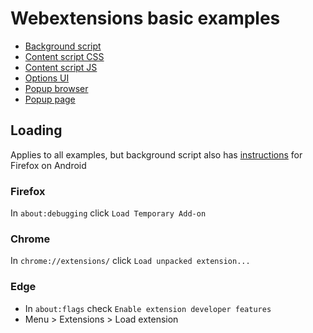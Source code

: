 # Webextensions basic examples

 - [Background script](background-script/README.md)
 - [Content script CSS](content-script-css/README.md)
 - [Content script JS](content-script-js/README.md)
 - [Options UI](options-ui/README.md)
 - [Popup browser](popup-browser/README.md)
 - [Popup page](popup-page/README.md)


## Loading

Applies to all examples, but background script also has [instructions](background-script/README.md) for Firefox on Android

### Firefox

In `about:debugging` click `Load Temporary Add-on`

### Chrome

In `chrome://extensions/` click `Load unpacked extension...`

### Edge

 - In `about:flags` check `Enable extension developer features`
 - Menu > Extensions > Load extension
